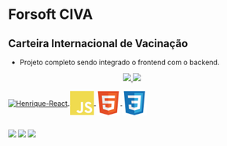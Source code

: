 # Forsoft CIVA

## Carteira Internacional de Vacinação

- Projeto completo sendo integrado o frontend com o backend.


<div align="center">
  <a href="https://github.com/HenriqueoJunior/">
  <img height="180em" src="https://github-readme-stats.vercel.app/api?username=Henriqueojunior&show_icons=true&theme=synthwave"/>
  <img height="180em" src="https://github-readme-stats.vercel.app/api/top-langs/?username=Henriqueojunior&layout=compact&langs_count=7&theme=synthwave"/>
</div>
<div style="display: inline_block"><br>
  <img align="center" alt="Henrique-React" height="50" width="50" src="https://cdn.jsdelivr.net/gh/devicons/devicon/icons/react/react-original-wordmark.svg" />
  <img align="center" alt="Henrique-JS" height="50" width="50" src="https://raw.githubusercontent.com/devicons/devicon/master/icons/javascript/javascript-plain.svg">
  <img align="center" alt="Henrique-HTML" height="50" width="50" src="https://raw.githubusercontent.com/devicons/devicon/master/icons/html5/html5-original.svg">
  <img align="center" alt="Henrique-CSS" height="50" width="50" src="https://raw.githubusercontent.com/devicons/devicon/master/icons/css3/css3-original.svg">
  
</div>
  
  ##
 
<div> 
  <a href="https://instagram.com/henriqueojunior" target="_blank"><img src="https://img.shields.io/badge/-Instagram-%23E4405F?style=for-the-badge&logo=instagram&logoColor=white" target="_blank"></a>
  <a href ="mailto:antoniohenriquemoura@hotmail.com"><img src="https://img.shields.io/badge/Microsoft_Outlook-0078D4?style=for-the-badge&logo=microsoft-outlook&logoColor=white" target="_blank"></a>
  <a href="https://www.linkedin.com/in/antoniohenriquemoura/" target="_blank"><img src="https://img.shields.io/badge/-LinkedIn-%230077B5?style=for-the-badge&logo=linkedin&logoColor=white" target="_blank"></a> 
</div>
